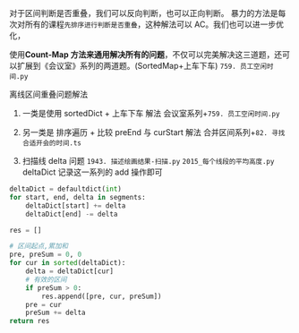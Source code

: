 对于区间判断是否重叠，我们可以反向判断，也可以正向判断。 暴力的方法是每次对所有的课程`先排序进行判断是否重叠`，这种解法可以 AC。我们也可以进一步优化，

使用**Count-Map 方法来通用解决所有的问题**，不仅可以完美解决这三道题，还可以扩展到《会议室》系列的两道题。(SortedMap+上车下车)
`759. 员工空闲时间.py`

离线区间重叠问题解法

1. 一类是使用 sortedDict + 上车下车 解法
   会议室系列+`759. 员工空闲时间.py`
2. 另一类是 排序遍历 + 比较 preEnd 与 curStart 解法
   合并区间系列+`82. 寻找合适开会的时间.ts`

3. 扫描线 delta 问题
   `1943. 描述绘画结果-扫描.py`
   `2015_每个线段的平均高度.py`
   deltaDict 记录这一系列的 add 操作即可

```Python
deltaDict = defaultdict(int)
for start, end, delta in segments:
    deltaDict[start] += delta
    deltaDict[end] -= delta

res = []

# 区间起点,累加和
pre, preSum = 0, 0
for cur in sorted(deltaDict):
    delta = deltaDict[cur]
    # 有效的区间
    if preSum > 0:
        res.append([pre, cur, preSum])
    pre = cur
    preSum += delta
return res
```
